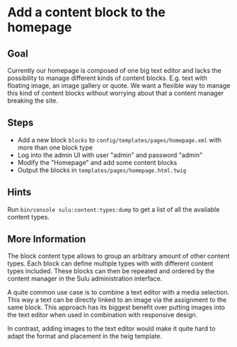 Add a content block to the homepage
===================================

Goal
----

Currently our homepage is composed of one big text editor and lacks the possibility 
to manage different kinds of content blocks. E.g. text with floating image, an image 
gallery or quote. We want a flexible way to manage this kind of content blocks without 
worrying about that a content manager breaking the site.

Steps
-----

* Add a new block `blocks` to `config/templates/pages/homepage.xml` with more than one block type
* Log into the admin UI with user "admin" and password "admin"
* Modify the "Homepage" and add some content blocks
* Output the blocks in `templates/pages/homepage.html.twig`

Hints
-----

Run `bin/console sulu:content:types:dump` to get a list of all the available content types.

More Information
----------------

The block content type allows to group an arbitrary amount of other content types. Each block 
can define multiple types with with different content types included. These blocks can then be 
repeated and ordered by the content manager in the Sulu administration interface.

A quite common use case is to combine a text editor with a media selection. This way a text can 
be directly linked to an image via the assignment to the same block. This approach has its biggest 
benefit over putting images into the text editor when used in combination with responsive design. 

In contrast, adding images to the text editor would make it quite hard to adapt the format and 
placement in the twig template.
